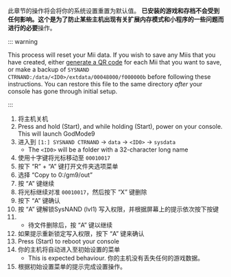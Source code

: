 此章节的操作将会将你的系统设置重置为默认值。 **已安装的游戏和存档不会受到任何影响。**这个是为了防止某些主机出现有关扩展内存模式和小程序的一些问题而进行的**必要**操作。

::: warning

This process will reset your Mii data. If you wish to save any Miis that you have created, either [generate a QR code](https://en-americas-support.nintendo.com/app/answers/detail/a_id/298/~/how-to-generate-a-qr-code%E2%84%A2-for-a-mii) for each Mii that you want to save, or make a backup of `SYSNAND CTRNAND:/data/<ID0>/extdata/00048000/f000000b` before following these instructions. You can restore this file to the same directory _after_ your console has gone through initial setup.

:::

1. 将主机关机
2. Press and hold (Start), and while holding (Start), power on your console. This will launch GodMode9
3. 进入到 `[1:] SYSNAND CTRNAND` -> `data` -> `<ID0>` -> `sysdata`
    - The `<ID0>` will be a folder with a 32-character long name
4. 使用十字键将光标移动至 `00010017`
5. 按下 “R” + “A” 键打开文件夹选项菜单
6. 选择 “Copy to 0:/gm9/out”
7. 按 “A” 键继续
8. 将光标继续对准 `00010017`，然后按下 “X” 键删除
9. 按下 “A” 键确认
10. 按 “A” 键解锁SysNAND (lvl1) 写入权限，并根据屏幕上的提示依次按下按键
11. - 待文件删除后，按 “A” 键以继续
12. 如果提示重新锁定写入权限，按下 “A” 键来确认
13. Press (Start) to reboot your console
14. 你的主机将自动进入至初始设置的菜单
    - This is expected behaviour. 你的主机没有丢失任何的游戏数据。
15. 根据初始设置菜单的提示完成设置操作。
